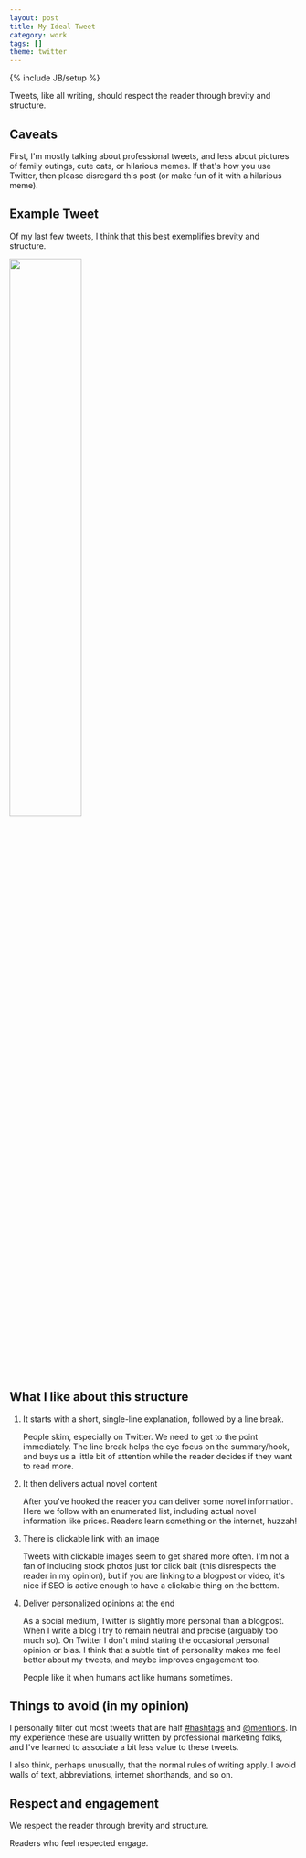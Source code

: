 ```yaml
---
layout: post
title: My Ideal Tweet
category: work
tags: []
theme: twitter
---
```

{% include JB/setup %}

Tweets, like all writing, should respect the reader through brevity and structure.


## Caveats

First, I'm mostly talking about professional tweets, and less about pictures of
family outings, cute cats, or hilarious memes.  If that's how you use Twitter,
then please disregard this post (or make fun of it with a hilarious meme).


## Example Tweet

Of my last few tweets, I think that this best exemplifies brevity and structure.

<img src="{{BASE_PATH}}/images/tweet-video.png" width="50%" align="center">


## What I like about this structure

1.  It starts with a short, single-line explanation, followed by a line break.

    People skim, especially on Twitter.
    We need to get to the point immediately.
    The line break helps the eye focus on the summary/hook,
    and buys us a little bit of attention
    while the reader decides if they want to read more.

2.  It then delivers actual novel content

    After you've hooked the reader you can deliver some novel information.
    Here we follow with an enumerated list,
    including actual novel information like prices.
    Readers learn something on the internet, huzzah!

3.  There is clickable link with an image

    Tweets with clickable images seem to get shared more often.
    I'm not a fan of including stock photos just for click bait (this
    disrespects the reader in my opinion), but if you are linking to a blogpost
    or video, it's nice if SEO is active enough to have a clickable thing on
    the bottom.

4.  Deliver personalized opinions at the end

    As a social medium, Twitter is slightly more personal than a blogpost.
    When I write a blog I try to remain neutral and precise (arguably too much
    so).  On Twitter I don't mind stating the occasional personal opinion or
    bias.  I think that a subtle tint of personality makes me feel better about
    my tweets, and maybe improves engagement too.

    People like it when humans act like humans sometimes.


## Things to avoid (in my opinion)

I personally filter out most tweets that are half [#hashtags]() and
[@mentions]().
In my experience these are usually written by professional marketing folks, and
I've learned to associate a bit less value to these tweets.

I also think, perhaps unusually, that the normal rules of writing apply.
I avoid walls of text, abbreviations, internet shorthands, and so on.


## Respect and engagement

We respect the reader through brevity and structure.

Readers who feel respected engage.
